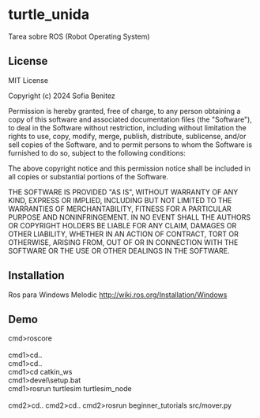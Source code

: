# turtle_unida

Tarea sobre ROS (Robot Operating System)


## License

MIT License

Copyright (c) 2024 Sofia Benitez

Permission is hereby granted, free of charge, to any person obtaining a copy
of this software and associated documentation files (the "Software"), to deal
in the Software without restriction, including without limitation the rights
to use, copy, modify, merge, publish, distribute, sublicense, and/or sell
copies of the Software, and to permit persons to whom the Software is
furnished to do so, subject to the following conditions:

The above copyright notice and this permission notice shall be included in all
copies or substantial portions of the Software.

THE SOFTWARE IS PROVIDED "AS IS", WITHOUT WARRANTY OF ANY KIND, EXPRESS OR
IMPLIED, INCLUDING BUT NOT LIMITED TO THE WARRANTIES OF MERCHANTABILITY,
FITNESS FOR A PARTICULAR PURPOSE AND NONINFRINGEMENT. IN NO EVENT SHALL THE
AUTHORS OR COPYRIGHT HOLDERS BE LIABLE FOR ANY CLAIM, DAMAGES OR OTHER
LIABILITY, WHETHER IN AN ACTION OF CONTRACT, TORT OR OTHERWISE, ARISING FROM,
OUT OF OR IN CONNECTION WITH THE SOFTWARE OR THE USE OR OTHER DEALINGS IN THE
SOFTWARE.
## Installation

Ros para Windows Melodic
http://wiki.ros.org/Installation/Windows

## Demo

cmd>roscore
<br>
<br>
cmd1>cd..
<br>
cmd1>cd..
<br>
cmd1>cd catkin_ws
<br>
cmd1>devel\setup.bat
<br>
cmd1>rosrun turtlesim turtlesim_node
<br>
<br>
cmd2>cd..
cmd2>cd..
cmd2>rosrun beginner_tutorials src/mover.py
